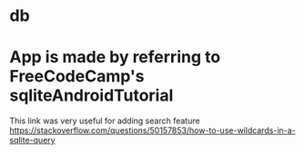 # db

# App is made by referring to FreeCodeCamp's sqliteAndroidTutorial


This link was very useful for adding search feature https://stackoverflow.com/questions/50157853/how-to-use-wildcards-in-a-sqlite-query



